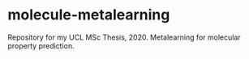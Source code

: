 # molecule-metalearning
Repository for my UCL MSc Thesis, 2020. Metalearning for molecular property prediction.
